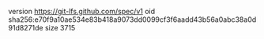 version https://git-lfs.github.com/spec/v1
oid sha256:e70f9a10ae534e83b418a9073dd0099cf3f6aadd43b56a0abc38a0d91d8271de
size 3715
